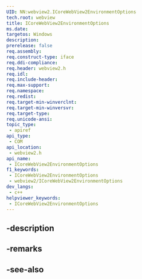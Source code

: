 ```yaml
---
UID: NN:webview2.ICoreWebView2EnvironmentOptions
tech.root: webview
title: ICoreWebView2EnvironmentOptions
ms.date: 
targetos: Windows
description: 
prerelease: false
req.assembly: 
req.construct-type: iface
req.ddi-compliance: 
req.header: webview2.h
req.idl: 
req.include-header: 
req.max-support: 
req.namespace: 
req.redist: 
req.target-min-winverclnt: 
req.target-min-winversvr: 
req.target-type: 
req.unicode-ansi: 
topic_type:
 - apiref
api_type:
 - COM
api_location:
 - webview2.h
api_name:
 - ICoreWebView2EnvironmentOptions
f1_keywords:
 - ICoreWebView2EnvironmentOptions
 - webview2/ICoreWebView2EnvironmentOptions
dev_langs:
 - c++
helpviewer_keywords:
 - ICoreWebView2EnvironmentOptions
---
```


## -description

## -remarks

## -see-also

